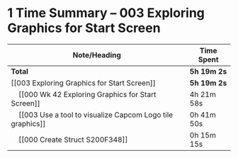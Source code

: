 # 1 Time Summary – 003 Exploring Graphics for Start Screen

| Note/Heading | Time Spent |
|--------------|------------|
| **Total** | **5h 19m 2s** |
| [[003 Exploring Graphics for Start Screen]] | **5h 19m 2s** |
| &nbsp;&nbsp;&nbsp;&nbsp;[[000 Wk 42 Exploring Graphics for Start Screen]] | 4h 21m 58s |
| &nbsp;&nbsp;&nbsp;&nbsp;[[003 Use a tool to visualize Capcom Logo tile graphics]] | 0h 41m 50s |
| &nbsp;&nbsp;&nbsp;&nbsp;[[000 Create Struct S200F348]] | 0h 15m 15s |

